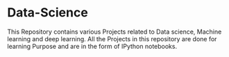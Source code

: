 # Data-Science 

This Repository contains various Projects related to Data science, Machine learning and deep learning. All the Projects in this repository are done for learning Purpose and are in the form of IPython notebooks. 
